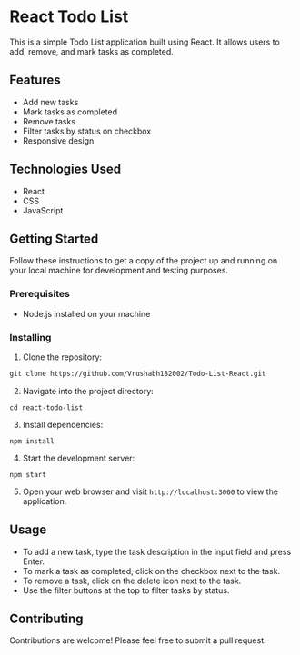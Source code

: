 
# React Todo List

This is a simple Todo List application built using React. It allows users to add, remove, and mark tasks as completed.

## Features

- Add new tasks
- Mark tasks as completed
- Remove tasks
- Filter tasks by status on checkbox
- Responsive design

## Technologies Used

- React
- CSS
- JavaScript

## Getting Started

Follow these instructions to get a copy of the project up and running on your local machine for development and testing purposes.

### Prerequisites

- Node.js installed on your machine

### Installing

1. Clone the repository:
```markdown
git clone https://github.com/Vrushabh182002/Todo-List-React.git
```
2. Navigate into the project directory:

```
cd react-todo-list
```

3. Install dependencies:
```
npm install
```
4. Start the development server:
```
npm start
```
5. Open your web browser and visit `http://localhost:3000` to view the application.

## Usage

- To add a new task, type the task description in the input field and press Enter.
- To mark a task as completed, click on the checkbox next to the task.
- To remove a task, click on the delete icon next to the task.
- Use the filter buttons at the top to filter tasks by status.

## Contributing

Contributions are welcome! Please feel free to submit a pull request.